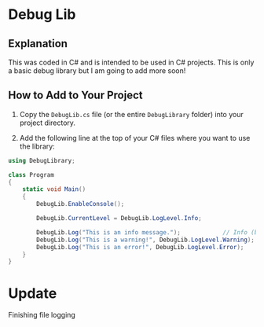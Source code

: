 # Debug Lib

## Explanation
This was coded in C# and is intended to be used in C# projects. This is only a basic debug library but I am going to add more soon!

## How to Add to Your Project

1. Copy the `DebugLib.cs` file (or the entire `DebugLibrary` folder) into your project directory.

2. Add the following line at the top of your C# files where you want to use the library:

```csharp
using DebugLibrary;

class Program
{
    static void Main()
    {
        DebugLib.EnableConsole();

        DebugLib.CurrentLevel = DebugLib.LogLevel.Info;

        DebugLib.Log("This is an info message.");            // Info (blue)
        DebugLib.Log("This is a warning!", DebugLib.LogLevel.Warning);  // Warning (yellow)
        DebugLib.Log("This is an error!", DebugLib.LogLevel.Error);     // Error (red)
    }
}
```
# Update
Finishing file logging
